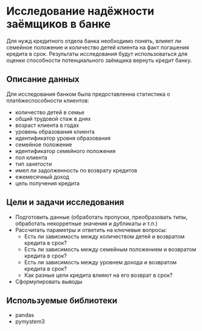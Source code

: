 # Исследование надёжности заёмщиков в банке
Для нужд кредитного отдела банка необходимо понять, влияет ли семейное положение и количество детей клиента на факт погашения кредита в срок. Результаты исследования будут использоваться для оценки способности потенциального заёмщика вернуть кредит банку.

## Описание данных
Для исследования банком была предоставленна статистика о платёжеспособности клиентов:
- количество детей в семье
- общий трудовой стаж в днях
- возраст клиента в годах
- уровень образования клиента
- идентификатор уровня образования
- семейное положение
- идентификатор семейного положения
- пол клиента
- тип занятости
- имел ли задолженность по возврату кредитов
- ежемесячный доход
- цель получения кредита

## Цели и задачи исследования
- Подготовить данные (обработать пропуски, преобразовать типы, обработать некорретные значения и дубликаты и т.п.)
- Рассчитать параметры и ответить на ключевые вопросы:
  - Есть ли зависимость между количеством детей и возвратом кредита в срок?
  - Есть ли зависимость между семейным положением и возвратом кредита в срок?
  - Есть ли зависимость между уровнем дохода и возвратом кредита в срок?
  - Как разные цели кредита влияют на его возврат в срок?
- Сформулировать выводы

## Используемые библиотеки
- pandas
- pymystem3
